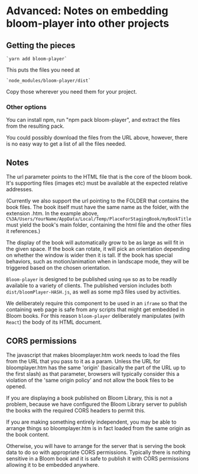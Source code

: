 # Advanced: Notes on embedding bloom-player into other projects

## Getting the pieces

    `yarn add bloom-player`

This puts the files you need at

    `node_modules/bloom-player/dist`

Copy those wherever you need them for your project.


### Other options

You can install npm, run "npm pack bloom-player", and extract the files from the resulting pack.

You could possibly download the files from the URL above, however, there is no easy way to get a list of all the files needed.

## Notes

The url parameter points to the HTML file that is the core of the bloom book. It's supporting files (images etc) must be available at the expected relative addresses.

(Currently we also support the url pointing to the FOLDER that contains the book files. The book itself must have the same name as the folder, with the extension .htm. In the example above, `C%3A/Users/YourName/AppData/Local/Temp/PlaceForStagingBook/myBookTitle` must yield the book's main folder, containing the html file and the other files it references.)

The display of the book will automatically grow to be as large as will fit in the given space. If the book can rotate, it will pick an orientation depending on whether the window is wider then it is tall. If the book has special behaviors, such as motion/animation when in landscape mode, they will be triggered based on the chosen orientation.

`Bloom-player` is designed to be published using `npm` so as to be readily available to a variety of clients. The published version includes both `dist/bloomPlayer-HASH.js`, as well as some mp3 files used by activities.

We deliberately require this component to be used in an `iframe` so that the containing web page is safe from any scripts that might get embedded in Bloom books. For this reason `bloom-player` deliberately manipulates (with `React`) the body of its HTML document.

## CORS permissions

The javascript that makes bloomplayer.htm work needs to load the files from the URL that you pass to it as a param. Unless the URL for bloomplayer.htm has the same 'origin' (basically the part of the URL up to the first slash) as that parameter, browsers will typically consider this a violation of the 'same origin policy' and not allow the book files to be opened.

If you are displaying a book published on Bloom Library, this is not a problem, because we have configured the Bloom Library server to publish the books with the required CORS headers to permit this.

If you are making something entirely independent, you may be able to arrange things so bloomplayer.htm is in fact loaded from the same origin as the book content.

Otherwise, you will have to arrange for the server that is serving the book data to do so with appropriate CORS permissions. Typically there is nothing sensitive in a Bloom book and it is safe to publish it with CORS permissions allowing it to be embedded anywhere.
